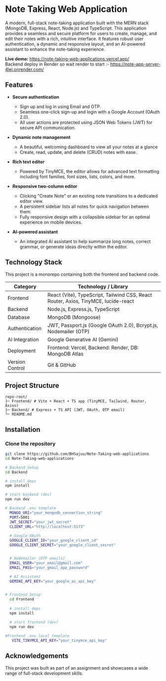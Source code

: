 # Note Taking Web Application

A modern, full-stack note-taking application built with the MERN stack (MongoDB, Express, React, Node.js) and TypeScript. This application provides a seamless and secure platform for users to create, manage, and edit their notes with a rich, intuitive interface. It features robust user authentication, a dynamic and responsive layout, and an AI-powered assistant to enhance the note-taking experience.

 **Live demo:** https://note-taking-web-applications.vercel.app/ <br>
                Backend deploy in Render so wait render to start :- https://note-app-server-4lej.onrender.com/ 

## Features
- **Secure authentication**
  - Sign up and log in using Email and OTP.
  - Seamless one-click sign-up and login with a Google Account (OAuth 2.0).
  - All user actions are protected using JSON Web Tokens (JWT) for secure API communication.

- **Dynamic note management**
  - A beautiful, welcoming dashboard to view all your notes at a glance
  - Create, read, update, and delete (CRUD) notes with ease.

- **Rich text editor**
  - Powered by TinyMCE, the editor allows for advanced text formatting including font families, font sizes, lists, colors, and more.

- **Responsive two-column editor**
  - Clicking "Create Note" or an existing note transitions to a dedicated editor view.
  - A persistent sidebar lists all notes for quick navigation between them.
  - Fully responsive design with a collapsible sidebar for an optimal experience on mobile devices.
    
- **AI-powered assistant**
  - An integrated AI assistant to help summarize long notes, correct grammar, or generate ideas directly within the editor.


## Technology Stack
This project is a monorepo containing both the frontend and backend code.

| Category       | Technology / Library                                                                 |
|----------------|---------------------------------------------------------------------------------------|
| Frontend       | React (Vite), TypeScript, Tailwind CSS, React Router, Axios, TinyMCE, lucide-react   |
| Backend        | Node.js, Express.js, TypeScript                                                       |
| Database       | MongoDB (Mongoose)                                                                    |
| Authentication | JWT, Passport.js (Google OAuth 2.0), Bcrypt.js, Nodemailer (OTP)                     |
| AI Integration | Google Generative AI (Gemini)                                                         |
| Deployment     | Frontend: Vercel, Backend: Render, DB: MongoDB Atlas                                  |
| Version Control| Git & GitHub                                                                          |



## Project Structure
    repo-root/
    ├─ Frontend/ # Vite + React + TS app (TinyMCE, Tailwind, Router, Axios)
    ├─ Backend/ # Express + TS API (JWT, OAuth, OTP email)
    └─ README.md

## Installation

###  Clone the repository
```bash
git clone https://github.com/BHSajuu/Note-Taking-web-applications
cd Note-Taking-web-applications

# Backend Setup
cd Backend

# install deps
npm install

# start backend (dev)
npm run dev

# Backend .env template
  MONGO_URI="your_mongodb_connection_string"
  PORT=5001
  JWT_SECRET="your_jwt_secret"
  CLIENT_URL="http://localhost:5173"
  
  # Google OAuth
  GOOGLE_CLIENT_ID="your_google_client_id"
  GOOGLE_CLIENT_SECRET="your_google_client_secret"


  # Nodemailer (OTP emails)
  EMAIL_USER="your_email@gmail.com"
  EMAIL_PASS="your_gmail_app_password"
  
  # AI Assistant
  GEMINI_API_KEY="your_google_ai_api_key"


# Frontend Setup
  cd Frontend
  
  # install deps
  npm install
  
  # start frontend (dev)
  npm run dev

#Frontend .env.local template
   VITE_TINYMCE_API_KEY="your_tinymce_api_key"

```

## Acknowledgements
This project was built as part of an assignment and showcases a wide range of full-stack development skills.

